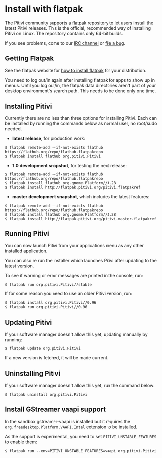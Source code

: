 # Install with flatpak

The Pitivi community supports a [flatpak](http://flatpak.org/)
repository to let users install the latest Pitivi releases. This is the
official, recommended way of installing Pitivi on Linux. The repository
contains only 64-bit builds.

If you see problems, come to our [IRC
channel](http://www.pitivi.org/?go=contact) or [file a
bug](Bug_reporting.md).

## Getting Flatpak

See the flatpak website for [how to install flatpak](https://flatpak.org/setup/)
for your distribution.

You need to log out/in again after installing flatpak for apps to show
up in menus. Until you log out/in, the flatpak data directories aren't
part of your desktop environment's search path. This needs to be done
only one time.

## Installing Pitivi

Currently there are no less than three options for installing Pitivi. Each
can be installed by running the commands below as normal user, no root/sudo
needed.

- **latest release**, for production work:

```
$ flatpak remote-add --if-not-exists flathub https://flathub.org/repo/flathub.flatpakrepo
$ flatpak install flathub org.pitivi.Pitivi
```

- **1.0 development snapshot**, for testing the next release:

```
$ flatpak remote-add --if-not-exists flathub https://flathub.org/repo/flathub.flatpakrepo
$ flatpak install flathub org.gnome.Platform//3.28
$ flatpak install http://flatpak.pitivi.org/pitivi.flatpakref
```

- **master development snapshot**, which includes the latest features:

```
$ flatpak remote-add --if-not-exists flathub https://flathub.org/repo/flathub.flatpakrepo
$ flatpak install flathub org.gnome.Platform//3.28
$ flatpak install http://flatpak.pitivi.org/pitivi-master.flatpakref
```

## Running Pitivi

You can now launch Pitivi from your applications menu as any other
installed application.

You can also re run the installer which launches Pitivi after updating
to the latest version.

To see if warning or error messages are printed in the console, run:

```
$ flatpak run org.pitivi.Pitivi//stable
```

If for some reason you need to use an older Pitivi version, run:

```
$ flatpak install org.pitivi.Pitivi//0.96
$ flatpak run org.pitivi.Pitivi//0.96
```

## Updating Pitivi

If your software manager doesn't allow this yet, updating manually by running:

```
$ flatpak update org.pitivi.Pitivi
```

If a new version is fetched, it will be made current.

## Uninstalling Pitivi

If your software manager doesn't allow this yet, run the command below:

```
$ flatpak uninstall org.pitivi.Pitivi
```

## Install GStreamer vaapi support

In the sandbox gstreamer-vaapi is installed but it requires the
`org.freedesktop.Platform.VAAPI.Intel` extension to be installed.

As the support is experimental, you need to set `PITIVI_UNSTABLE_FEATURES`
to enable them:
```
$ flatpak run --env=PITIVI_UNSTABLE_FEATURES=vaapi org.pitivi.Pitivi
```
